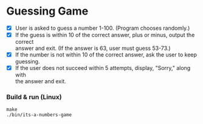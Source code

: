 # Guessing Game

- [x] User is asked to guess a number 1-100. (Program chooses randomly.)
- [x] If the guess is within 10 of the correct answer, plus or minus, output the correct  
      answer and exit. (If the answer is 63, user must guess 53-73.)
- [x] If the number is not within 10 of the correct answer, ask the user to keep guessing.
- [x] If the user does not succeed within 5 attempts, display, "Sorry," along with  
      the answer and exit.

### Build & run (Linux)
```
make
./bin/its-a-numbers-game
```
